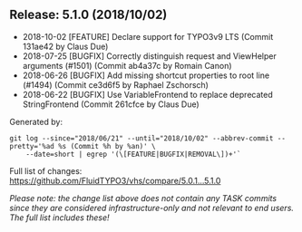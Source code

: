 ## Release: 5.1.0 (2018/10/02)

* 2018-10-02 [FEATURE] Declare support for TYPO3v9 LTS (Commit 131ae42 by Claus Due)
* 2018-07-25 [BUGFIX] Correctly distinguish request and ViewHelper arguments (#1501) (Commit ab4a37c by Romain Canon)
* 2018-06-26 [BUGFIX] Add missing shortcut properties to root line (#1494) (Commit ce3d6f5 by Raphael Zschorsch)
* 2018-06-22 [BUGFIX] Use VariableFrontend to replace deprecated StringFrontend (Commit 261cfce by Claus Due)

Generated by:

```
git log --since="2018/06/21" --until="2018/10/02" --abbrev-commit --pretty='%ad %s (Commit %h by %an)' \
    --date=short | egrep '(\[FEATURE|BUGFIX|REMOVAL\])+'`
```

Full list of changes: https://github.com/FluidTYPO3/vhs/compare/5.0.1...5.1.0

*Please note: the change list above does not contain any TASK commits since they are considered 
infrastructure-only and not relevant to end users. The full list includes these!*

